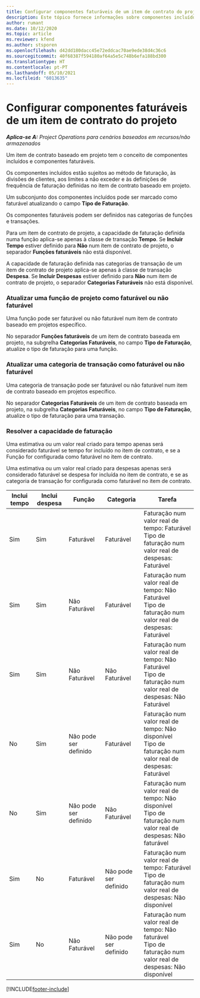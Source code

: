 ```yaml
---
title: Configurar componentes faturáveis de um item de contrato do projeto
description: Este tópico fornece informações sobre componentes incluídos, faturáveis e não faturáveis em itens de contrato.
author: rumant
ms.date: 10/12/2020
ms.topic: article
ms.reviewer: kfend
ms.author: stsporen
ms.openlocfilehash: d42dd180dacc45e72eddcac70ae9ede38d4c36c6
ms.sourcegitcommit: 40f68387f594180af64a5e5c748b6efa188bd300
ms.translationtype: HT
ms.contentlocale: pt-PT
ms.lasthandoff: 05/10/2021
ms.locfileid: "6013635"
---
```

# <a name="configure-chargeable-components-of-a-project-contract-line"></a>Configurar componentes faturáveis de um item de contrato do projeto

_**Aplica-se A:** Project Operations para cenários baseados em recursos/não armazenados_

Um item de contrato baseado em projeto tem o conceito de componentes incluídos e componentes faturáveis.

Os componentes incluídos estão sujeitos ao método de faturação, às divisões de clientes, aos limites a não exceder e às definições de frequência de faturação definidas no item de contrato baseado em projeto.

Um subconjunto dos componentes incluídos pode ser marcado como faturável atualizando o campo **Tipo de Faturação**.

Os componentes faturáveis podem ser definidos nas categorias de funções e transações.

Para um item de contrato de projeto, a capacidade de faturação definida numa função aplica-se apenas à classe de transação **Tempo**. Se **Incluir Tempo** estiver definido para **Não** num item de contrato de projeto, o separador **Funções faturáveis** não está disponível.

A capacidade de faturação definida nas categorias de transação de um item de contrato de projeto aplica-se apenas à classe de transação **Despesa**. Se **Incluir Despesas** estiver definido para **Não** num item de contrato de projeto, o separador **Categorias Faturáveis** não está disponível.

### <a name="update-a-role-to-be-chargeable-or-non-chargeable"></a>Atualizar uma função de projeto como faturável ou não faturável

Uma função pode ser faturável ou não faturável num item de contrato baseado em projetos específico.

No separador **Funções faturáveis** de um item de contrato baseada em projeto, na subgrelha **Categorias Faturáveis**, no campo **Tipo de Faturação**, atualize o tipo de faturação para uma função.

### <a name="update-a-transaction-category-to-be-chargeable-or-non-chargeable"></a>Atualizar uma categoria de transação como faturável ou não faturável

Uma categoria de transação pode ser faturável ou não faturável num item de contrato baseado em projetos específico.

No separador **Categorias Faturáveis** de um item de contrato baseada em projeto, na subgrelha **Categorias Faturáveis**, no campo **Tipo de Faturação**, atualize o tipo de faturação para uma transação.

### <a name="resolve-chargeability"></a>Resolver a capacidade de faturação

Uma estimativa ou um valor real criado para tempo apenas será considerado faturável se tempo for incluído no item de contrato, e se a Função for configurada como faturável no item de contrato.

Uma estimativa ou um valor real criado para despesas apenas será considerado faturável se despesa for incluída no item de contrato, e se as categoria de transação for configurada como faturável no item de contrato.

| Inclui tempo | Inclui despesa | Função | Categoria | Tarefa |
| --- | --- | --- | --- | --- |
| Sim | Sim | Faturável | Faturável | Faturação num valor real de tempo: Faturável </br>Tipo de faturação num valor real de despesas: Faturável |
| Sim | Sim | Não Faturável | Faturável | Faturação num valor real de tempo: Não Faturável </br>Tipo de faturação num valor real de despesas: Faturável |
| Sim | Sim | Não Faturável | Não Faturável | Faturação num valor real de tempo: Não Faturável </br>Tipo de faturação num valor real de despesas: Não Faturável |
| No | Sim | Não pode ser definido | Faturável | Faturação num valor real de tempo: Não disponível </br>Tipo de faturação num valor real de despesas: Faturável |
| No | Sim | Não pode ser definido | Não Faturável | Faturação num valor real de tempo: Não disponível </br>Tipo de faturação num valor real de despesas: Não faturável |
| Sim | No | Faturável | Não pode ser definido | Faturação num valor real de tempo: Faturável </br>Tipo de faturação num valor real de despesas: Não disponível |
| Sim | No | Não Faturável | Não pode ser definido | Faturação num valor real de tempo: Não faturável </br> Tipo de faturação num valor real de despesas: Não disponível |


[!INCLUDE[footer-include](../includes/footer-banner.md)]
